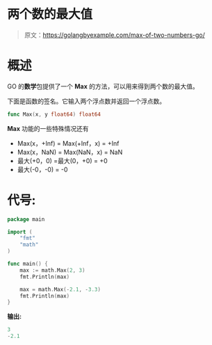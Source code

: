 # 两个数的最大值

> 原文：<https://golangbyexample.com/max-of-two-numbers-go/>

# **概述**

GO 的**数学**包提供了一个 **Max** 的方法，可以用来得到两个数的最大值。

下面是函数的签名。它输入两个浮点数并返回一个浮点数。

```go
func Max(x, y float64) float64
```

**Max** 功能的一些特殊情况还有

*   Max(x，+Inf) = Max(+Inf，x) = +Inf
*   Max(x，NaN) = Max(NaN，x) = NaN
*   最大(+0，0) =最大(0，+0) = +0
*   最大(-0，-0) = -0

# **代号:**

```go
package main

import (
    "fmt"
    "math"
)

func main() {
    max := math.Max(2, 3)
    fmt.Println(max)

    max = math.Max(-2.1, -3.3)
    fmt.Println(max)
}
```

**输出:**

```go
3
-2.1
```